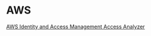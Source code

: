# AWS

[AWS Identity and Access Management Access Analyzer](https://docs.aws.amazon.com/IAM/latest/UserGuide/what-is-access-analyzer.html)
